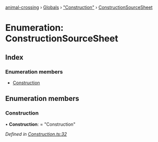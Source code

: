 [animal-crossing](../README.md) › [Globals](../globals.md) › ["Construction"](../modules/_construction_.md) › [ConstructionSourceSheet](_construction_.constructionsourcesheet.md)

# Enumeration: ConstructionSourceSheet

## Index

### Enumeration members

* [Construction](_construction_.constructionsourcesheet.md#construction)

## Enumeration members

###  Construction

• **Construction**: = "Construction"

*Defined in [Construction.ts:32](https://github.com/Norviah/animal-crossing/blob/577801d/module/types/Construction.ts#L32)*
